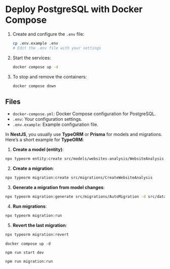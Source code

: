 # Deploy PostgreSQL with Docker Compose

1. Create and configure the `.env` file:
   ```sh
   cp .env.example .env
   # Edit the .env file with your settings
   ```

2. Start the services:
   ```sh
   docker compose up -d
   ```

3. To stop and remove the containers:
   ```sh
   docker compose down
   ```

## Files

- `docker-compose.yml`: Docker Compose configuration for PostgreSQL.
- `.env`: Your configuration settings.
- `.env.example`: Example configuration file.

In **NestJS**, you usually use **TypeORM** or **Prisma** for models and migrations.
Here’s a short example for **TypeORM**:

1. **Create a model (entity)**:

```bash
npx typeorm entity:create src/models/websites-analysis/WebsiteAnalysis
```

2. **Create a migration**:

```bash
npx typeorm migration:create src/migrations/CreateWebsiteAnalysis
```

3. **Generate a migration from model changes**:

```bash
npx typeorm migration:generate src/migrations/AutoMigration -d src/data-source.ts
```

4. **Run migrations**:

```bash
npx typeorm migration:run
```

5. **Revert the last migration**:

```bash
npx typeorm migration:revert
```

```
docker compose up -d
```

```
npm run start dev
```

```
npm run migration:run
```
